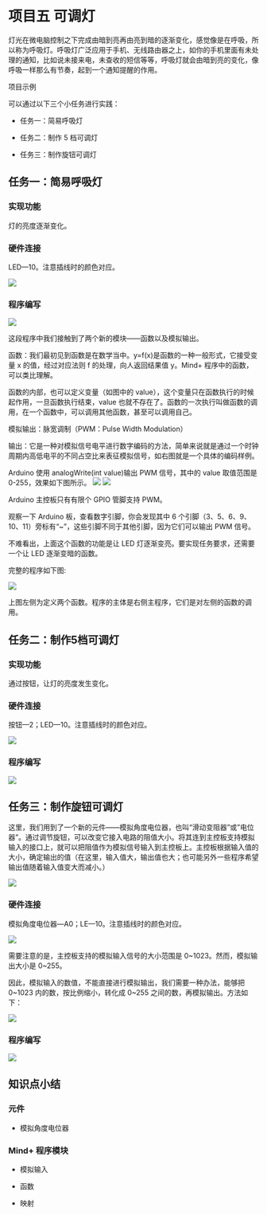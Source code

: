 # 项目五 可调灯

灯光在微电脑控制之下完成由暗到亮再由亮到暗的逐渐变化，感觉像是在呼吸，所以称为呼吸灯。呼吸灯广泛应用于手机、无线路由器之上，如你的手机里面有未处理的通知，比如说未接来电，未查收的短信等等，呼吸灯就会由暗到亮的变化，像呼吸一样那么有节奏，起到一个通知提醒的作用。

项目示例

 可以通过以下三个小任务进行实践：

- 任务一：简易呼吸灯

- 任务二：制作 5 档可调灯

- 任务三：制作旋钮可调灯

## 任务一：简易呼吸灯

### 实现功能

灯的亮度逐渐变化。

### 硬件连接

LED—10。注意插线时的颜色对应。

![](assets/forum-16518450359221.png)

### 程序编写

![](assets/forum-16518450409243.png)

这段程序中我们接触到了两个新的模块——函数以及模拟输出。

函数：我们最初见到函数是在数学当中。y=f(x)是函数的一种一般形式，它接受变量 x 的值，经过对应法则 f 的处理，向人返回结果值 y。Mind+ 程序中的函数，可以类比理解。

函数的内部，也可以定义变量（如图中的 value），这个变量只在函数执行的时候起作用，一旦函数执行结束，value 也就不存在了。函数的一次执行叫做函数的调用，在一个函数中，可以调用其他函数，甚至可以调用自己。

模拟输出：脉宽调制（PWM：Pulse Width Modulation）

输出：它是一种对模拟信号电平进行数字编码的方法，简单来说就是通过一个时钟周期内高低电平的不同占空比来表征模拟信号，如右图就是一个具体的编码样例。

Arduino 使用 analogWrite(int value)输出 PWM 信号，其中的 value 取值范围是 0-255，效果如下图所示。
![](assets/forum-16518450466905.png)
![](assets/forum-16518450512647.png) 

Arduino 主控板只有有限个 GPIO 管脚支持 PWM。

观察一下 Arduino 板，查看数字引脚，你会发现其中 6 个引脚（3、5、6、9、10、11）旁标有“~”，这些引脚不同于其他引脚，因为它们可以输出 PWM 信号。

 不难看出，上面这个函数的功能是让 LED 灯逐渐变亮。要实现任务要求，还需要一个让 LED 逐渐变暗的函数。

完整的程序如下图:

![](assets/forum-165184506410111.png)

上图左侧为定义两个函数。程序的主体是右侧主程序，它们是对左侧的函数的调用。

## 任务二：制作5档可调灯

### 实现功能

通过按钮，让灯的亮度发生变化。

### 硬件连接

按钮—2；LED—10。注意插线时的颜色对应。

![](assets/forum-165184506794813.png)

### 程序编写

![](assets/forum-165184507174415.png)

## 任务三：制作旋钮可调灯

这里，我们用到了一个新的元件——模拟角度电位器，也叫“滑动变阻器”或”电位器”。通过调节旋钮，可以改变它接入电路的阻值大小。将其连到主控板支持模拟输入的接口上，就可以把阻值作为模拟信号输入到主控板上。主控板根据输入值的大小，确定输出的值（在这里，输入值大，输出值也大；也可能另外一些程序希望输出值随着输入值变大而减小。）

![](assets/forum-165184507450517.png)

### 硬件连接

模拟角度电位器—A0；LE—10。注意插线时的颜色对应。

![](assets/forum-165184507740719.png)

 需要注意的是，主控板支持的模拟输入信号的大小范围是 0~1023。然而，模拟输出大小是 0~255。

因此，模拟输入的数值，不能直接进行模拟输出，我们需要一种办法，能够把0~1023 内的数，按比例缩小，转化成 0~255 之间的数，再模拟输出。方法如下：

![](assets/forum-165184508009121.png)

### 程序编写

![](assets/forum-165184508293923.png)

## 知识点小结

### 元件

- 模拟角度电位器

### Mind+ 程序模块

- 模拟输入

- 函数

- 映射
